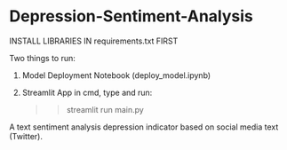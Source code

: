 # Depression-Sentiment-Analysis
INSTALL LIBRARIES IN requirements.txt FIRST

Two things to run:

1) Model Deployment Notebook (deploy_model.ipynb)

2) Streamlit App
   in cmd, type and run:
	>> streamlit run main.py
	
A text sentiment analysis depression indicator based on social media text (Twitter).
